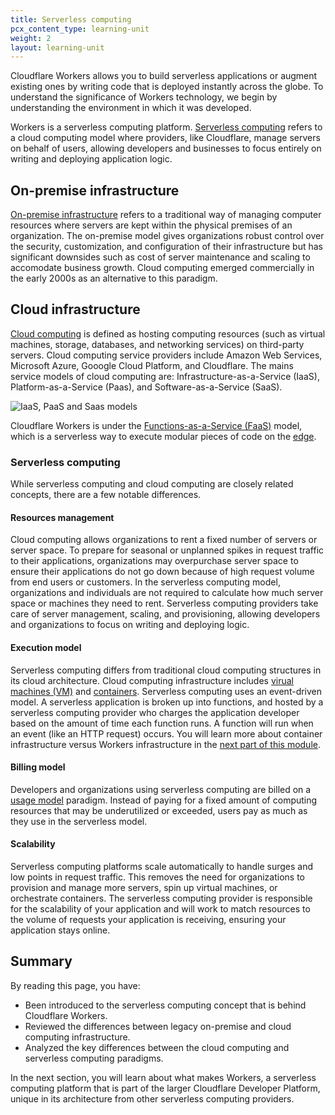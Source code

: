 ```yaml
---
title: Serverless computing
pcx_content_type: learning-unit
weight: 2
layout: learning-unit
---
```


Cloudflare Workers allows you to build serverless applications or augment existing ones by writing code that is deployed instantly across the globe. To understand the significance of Workers technology, we begin by understanding the environment in which it was developed.

Workers is a serverless computing platform. [Serverless computing](https://www.cloudflare.com/learning/serverless/what-is-serverless/) refers to a cloud computing model where providers, like Cloudflare, manage servers on behalf of users, allowing developers and businesses to focus entirely on writing and deploying application logic. 

## On-premise infrastructure

[On-premise infrastructure](https://www.cloudflare.com/learning/cloud/what-is-cloud-migration/) refers to a traditional way of managing computer resources where servers are kept within the physical premises of an organization. The on-premise model gives organizations robust control over the security, customization, and configuration of their infrastructure but has significant downsides such as cost of server maintenance and scaling to accomodate business growth. Cloud computing emerged commercially in the early 2000s as an alternative to this paradigm.

## Cloud infrastructure

[Cloud computing](https://www.cloudflare.com/learning/cloud/what-is-the-cloud/) is defined as hosting computing resources (such as virtual machines, storage, databases, and networking services) on third-party servers. Cloud computing service providers include Amazon Web Services, Microsoft Azure, Gooogle Cloud Platform, and Cloudflare. The mains service models of cloud computing are: Infrastructure-as-a-Service (IaaS), Platform-as-a-Service (Paas), and Software-as-a-Service (SaaS).

![IaaS, PaaS and Saas models](/images/learning-paths/workers/saas-paas-iaas-diagram.svg)

Cloudflare Workers is under the [Functions-as-a-Service (FaaS)](https://www.cloudflare.com/learning/serverless/glossary/function-as-a-service-faas/) model, which is a serverless way to execute modular pieces of code on the [edge](https://www.cloudflare.com/learning/serverless/glossary/what-is-edge-computing/).

### Serverless computing

While serverless computing and cloud computing are closely related concepts, there are a few notable differences.

#### Resources management

Cloud computing allows organizations to rent a fixed number of servers or server space. To prepare for seasonal or unplanned spikes in request traffic to their applications, organizations may overpurchase server space to ensure their applications do not go down because of high request volume from end users or customers. In the serverless computing model, organizations and individuals are not required to calculate how much server space or machines they need to rent. Serverless computing providers take care of server management, scaling, and provisioning, allowing developers and organizations to focus on writing and deploying logic.

#### Execution model

Serverless computing differs from traditional cloud computing structures in its cloud architecture. Cloud computing infrastructure includes [virual machines (VM)](https://www.cloudflare.com/learning/cloud/what-is-a-virtual-machine/) and [containers](https://www.cloudflare.com/learning/serverless/serverless-vs-containers/). Serverless computing uses an event-driven model. A serverless application is broken up into functions, and hosted by a serverless computing provider who charges the application developer based on the amount of time each function runs. A function will run when an event (like an HTTP request) occurs. You will learn more about container infrastructure versus Workers infrastructure in the [next part of this module](/learning-paths/workers/concepts/workers-concepts/). 

#### Billing model

Developers and organizations using serverless computing are billed on a [usage model](/workers/pricing/) paradigm. Instead of paying for a fixed amount of computing resources that may be underutilized or exceeded, users pay as much as they use in the serverless model.

#### Scalability

Serverless computing platforms scale automatically to handle surges and low points in request traffic. This removes the need for organizations to provision and manage more servers, spin up virtual machines, or orchestrate containers. The serverless computing provider is responsible for the scalability of your application and will work to match resources to the volume of requests your application is receiving, ensuring your application stays online.

## Summary

By reading this page, you have:

- Been introduced to the serverless computing concept that is behind Cloudflare Workers.
- Reviewed the differences between legacy on-premise and cloud computing infrastructure.
- Analyzed the key differences between the cloud computing and serverless computing paradigms.

In the next section, you will learn about what makes Workers, a serverless computing platform that is part of the larger Cloudflare Developer Platform, unique in its architecture from other serverless computing providers.
